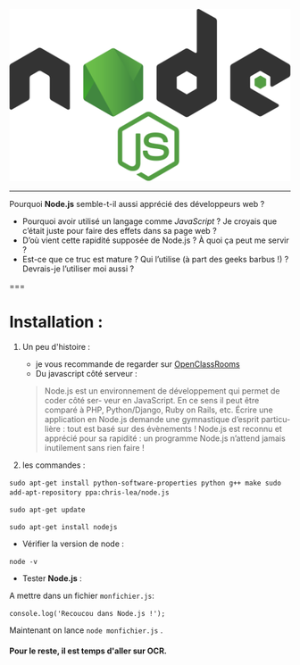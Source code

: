 ![node.js](img/nodejs.svg)

___

Pourquoi __Node.js__ semble-t-il aussi apprécié des développeurs web ?

+ Pourquoi avoir utilisé un langage comme *JavaScript* ? Je croyais que c’était juste pour faire des effets dans sa page web ?
+ D’où vient cette rapidité supposée de Node.js ? À quoi ça peut me servir ?
+ Est-ce que ce truc est mature ? Qui l’utilise (à part des geeks barbus !) ? Devrais-je
l’utiliser moi aussi ?

===
# Installation :
1. Un peu d'histoire :
	+ je vous recommande de regarder sur [OpenClassRooms](https://openclassrooms.com/courses/des-applications-ultra-rapides-avec-node-js/node-js-mais-a-quoi-ca-sert)
	+ Du javascript côté serveur :
	> Node.js est un environnement de développement qui permet de coder côté ser- veur en JavaScript. En ce sens il peut être comparé à PHP, Python/Django, Ruby on Rails, etc. Écrire une application en Node.js demande une gymnastique d’esprit particu- lière : tout est basé sur des évènements !
 Node.js est reconnu et apprécié pour sa rapidité : un programme Node.js n’attend jamais inutilement sans rien faire !

 
2. les commandes :

`sudo apt-get install python-software-properties python g++ make sudo add-apt-repository ppa:chris-lea/node.js`

 `sudo apt-get update`

 
 `sudo apt-get install nodejs`

 + Vérifier la version de node :

 `node -v`

 + Tester __Node.js__ :

 
A mettre dans un fichier `monfichier.js`:

 `console.log('Recoucou dans Node.js !');`

 Maintenant on lance `node monfichier.js` .

 

#### Pour le reste, il est temps d'aller sur OCR.

 

 



